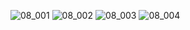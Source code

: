 ![08_001](https://user-images.githubusercontent.com/80503808/185284233-e76ff0c4-61cc-4f05-acee-26509d709ea2.png)
![08_002](https://user-images.githubusercontent.com/80503808/185284238-3aa847e2-9e17-481a-9e3c-664df9be92ef.png)
![08_003](https://user-images.githubusercontent.com/80503808/185284248-635c8320-49c7-44cd-9276-43517ef2a83e.png)
![08_004](https://user-images.githubusercontent.com/80503808/185284255-e7b875c1-5b9f-42fc-a580-d2890503f1e7.png)
